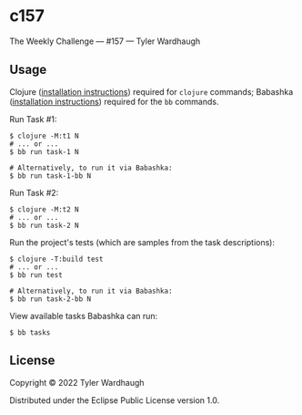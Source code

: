 # c157

The Weekly Challenge — #157 — Tyler Wardhaugh

## Usage

Clojure ([installation instructions](https://clojure.org/guides/getting_started#_clojure_installer_and_cli_tools)) required for `clojure` commands; Babashka ([installation instructions](https://github.com/babashka/babashka#quickstart)) required for the `bb` commands.

Run Task #1:

    $ clojure -M:t1 N
    # ... or ...
    $ bb run task-1 N

    # Alternatively, to run it via Babashka:
    $ bb run task-1-bb N

Run Task #2:

    $ clojure -M:t2 N
    # ... or ...
    $ bb run task-2 N

Run the project's tests (which are samples from the task descriptions):

    $ clojure -T:build test
    # ... or ...
    $ bb run test

    # Alternatively, to run it via Babashka:
    $ bb run task-2-bb N

View available tasks Babashka can run:

    $ bb tasks

## License

Copyright © 2022 Tyler Wardhaugh

Distributed under the Eclipse Public License version 1.0.
